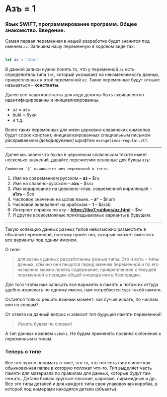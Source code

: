 # Азъ = 1

### Язык SWIFT, программирование программ. Общее знакомство. Введение.

Самая первая переменная в нашей разработке будет значится под именем `az`. Запишим нашу переменную в кодовом виде так:

```swift

let az = "a1зъ"

```

В данной записи нужно понять то, что у переменной `az` есть определитель типа `let`, который указывает на неизменяемость данных, прикрепленных к этой переменной `az`. Такие переменные будут отныне называться – **константы**. 

Далее все наши константы для кода должны быть эквивалентно идентифицированны и инициализированны.

 - az = азъ
 - buki = буки
 - и т.д.
 
 Всего таких переменных для имен церковно-славянских символов будет сорок констант, инициализированных специальным письмом раскрываемом _(декодируемых)_ шрифтом `evangeliecs-regular.otf`.
 
 ---
 
 Далее мы знаем что буква в церковном славянском тексте имеет несколько значений, давайте перечислим основные для буквы `азъ`:

    Символом `$` начинается имя переменной в тесте.
 
 1. Имя на современном русском – **аз** – $ru
 1. Имя на славяно-русском – **а́зъ** – $sru
 1. Имя кодированое на церковно-слав. современной кириллицей – **а1зъ** – $cs
 1. Числовое значение на цслав языке. – **а^** – $num
 1. Числовой эквивалент на арабском – **1** – $arab
 1. Интернет справка по азу  – **https://ibo7.ru/docs/az.html** – $wi
 1. И другие всевозможные прикладываемые варианты в будущем.
 
 ---
 
 Такую колекцию данных разных типов невозможно разместить в обычной переменной, поэтому нужен тип, который сможет вместить все варианты под одним именем.
 
 О типе: 

>для разных данных разработанны разные типы. Это и есть – типы данных, обычно они пишутся перед именем переменной и по его названию можно понять содержание, прикрепленное к текущей переменной в порядке общей очереди или в безпорядке.
 
 
 Для того чтобы нам записать все варианты в память и потом их оттуда удобно извлекать по одному имени, нам потребуется `type` такой памяти. 
 
Остается только решить важный момент: как лучше искать, по числам или по словам?
 
 От ответа на данный вопрос и зависит тип будущей памяти переменной!
 
>Искать будем по словам!

А тип данных назовем `azbuki`. Не будем применять правила  склонения к переменным и типам.

### Теперь о типе

Все что нужно понимать о типе, это то, что тип есть ничто иное как обыкновенная папка в которую положат что-то. Тип выделяет часть памяти для материала по правилам для данных, которые будут там лежать. Детали бываю круглые-плоские, шаровые, пирамидные и др.. Все это типы деталей и для каждого типа своя упаковочная коробка, в которой под номерами находятся детали (объекты).







<!-- ![theEnd](#) -->

